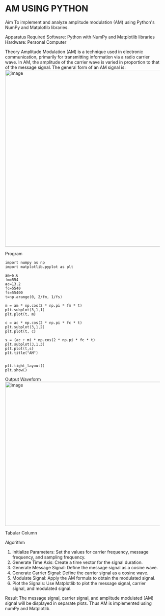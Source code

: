 # AM USING PYTHON

Aim
To implement and analyze amplitude modulation (AM) using Python's NumPy and Matplotlib libraries.

Apparatus Required
Software: Python with NumPy and Matplotlib libraries
Hardware: Personal Computer

Theory
Amplitude Modulation (AM) is a technique used in electronic communication, primarily for transmitting
information via a radio carrier wave. In AM, the amplitude of the carrier wave is varied in proportion to that of
the message signal. The general form of an AM signal is:
<img width="745" height="575" alt="image" src="https://github.com/user-attachments/assets/4f3e7352-767d-4841-a0f2-f27a2cfa163e" />


Program
```
import numpy as np
import matplotlib.pyplot as plt

am=6.6
fm=554
ac=13.2
fc=5540
fs=55400
t=np.arange(0, 2/fm, 1/fs)

m = am * np.cos(2 * np.pi * fm * t)
plt.subplot(3,1,1)
plt.plot(t, m)

c = ac * np.cos(2 * np.pi * fc * t)
plt.subplot(3,1,2)
plt.plot(t, c)

s = (ac + m) * np.cos(2 * np.pi * fc * t)
plt.subplot(3,1,3)
plt.plot(t,s)
plt.title("AM")


plt.tight_layout()
plt.show()
```

Output Waveform
<img width="630" height="469" alt="image" src="https://github.com/user-attachments/assets/484b8eba-ad2a-4682-8aa7-e8f0f526d6f4" />


Tabular Column

Algorithm
1. Initialize Parameters: Set the values for carrier frequency, message frequency, and sampling frequency.
2. Generate Time Axis: Create a time vector for the signal duration.
3. Generate Message Signal: Define the message signal as a cosine wave.
4. Generate Carrier Signal: Define the carrier signal as a cosine wave.
5. Modulate Signal: Apply the AM formula to obtain the modulated signal.
6. Plot the Signals: Use Matplotlib to plot the message signal, carrier signal, and modulated signal.

Result
The message signal, carrier signal, and amplitude modulated (AM) signal will be displayed in separate plots.
Thus AM is implemented using numPy and Matplotlib.
